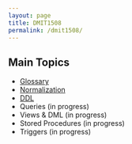 ```yaml
---
layout: page
title: DMIT1508
permalink: /dmit1508/
---
```


## Main Topics

- [Glossary](./DMIT1508_glossary.markdown)
- [Normalization](./DMIT1508_normalization.markdown)
- [DDL](./DMIT1508_DDL.markdown)
- Queries (in progress)
- Views & DML (in progress)
- Stored Procedures (in progress)
- Triggers (in progress)



